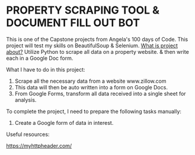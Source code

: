 # PROPERTY SCRAPING TOOL & DOCUMENT FILL OUT BOT
This is one of the Capstone projects from Angela's 100 days of Code. This project will test my skills on BeautifulSoup & Selenium. <u>What is project about?</u> Utilize Python to scrape all data on a property website. & then write each in a Google Doc form. 

What I have to do in this project:
<ol>
    <li> Scrape all the necessary data from a website www.zillow.com
    <li> This data will then be auto written into a form on Google Docs.
    <li> From Google Forms, transform all data received into a single sheet for analysis.
</ol>


To complete the project, I need to prepare the following tasks manually:

1. Create a Google form of data in interest. 

Useful resources:

https://myhttpheader.com/